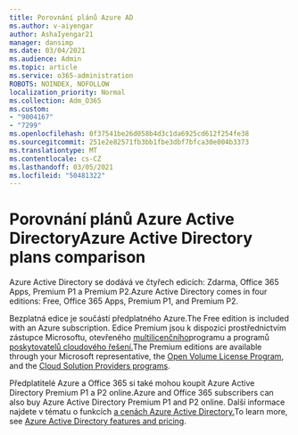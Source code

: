 ```yaml
---
title: Porovnání plánů Azure AD
ms.author: v-aiyengar
author: AshaIyengar21
manager: dansimp
ms.date: 03/04/2021
ms.audience: Admin
ms.topic: article
ms.service: o365-administration
ROBOTS: NOINDEX, NOFOLLOW
localization_priority: Normal
ms.collection: Adm_O365
ms.custom:
- "9004167"
- "7299"
ms.openlocfilehash: 0f37541be26d058b4d3c1da6925cd612f254fe38
ms.sourcegitcommit: 251e2e82571fb3bb1fbe3dbf7bfca30e004b3373
ms.translationtype: MT
ms.contentlocale: cs-CZ
ms.lasthandoff: 03/05/2021
ms.locfileid: "50481322"
---
```

# <a name="azure-active-directory-plans-comparison"></a><span data-ttu-id="5941c-102">Porovnání plánů Azure Active Directory</span><span class="sxs-lookup"><span data-stu-id="5941c-102">Azure Active Directory plans comparison</span></span>

<span data-ttu-id="5941c-103">Azure Active Directory se dodává ve čtyřech edicích: Zdarma, Office 365 Apps, Premium P1 a Premium P2.</span><span class="sxs-lookup"><span data-stu-id="5941c-103">Azure Active Directory comes in four editions: Free, Office 365 Apps, Premium P1, and Premium P2.</span></span>

<span data-ttu-id="5941c-104">Bezplatná edice je součástí předplatného Azure.</span><span class="sxs-lookup"><span data-stu-id="5941c-104">The Free edition is included with an Azure subscription.</span></span> <span data-ttu-id="5941c-105">Edice Premium jsou k dispozici prostřednictvím zástupce Microsoftu, otevřeného [multilicenčního](https://go.microsoft.com/fwlink/?linkid=2110873)programu a programů [poskytovatelů cloudového řešení.](https://go.microsoft.com/fwlink/?LinkId=614968&clcid=0x409)</span><span class="sxs-lookup"><span data-stu-id="5941c-105">The Premium editions are available through your Microsoft representative, the [Open Volume License Program](https://go.microsoft.com/fwlink/?linkid=2110873), and the [Cloud Solution Providers programs](https://go.microsoft.com/fwlink/?LinkId=614968&clcid=0x409).</span></span>

<span data-ttu-id="5941c-106">Předplatitelé Azure a Office 365 si také mohou koupit Azure Active Directory Premium P1 a P2 online.</span><span class="sxs-lookup"><span data-stu-id="5941c-106">Azure and Office 365 subscribers can also buy Azure Active Directory Premium P1 and P2 online.</span></span> <span data-ttu-id="5941c-107">Další informace najdete v tématu o funkcích [a cenách Azure Active Directory.](https://go.microsoft.com/fwlink/?linkid=2081447)</span><span class="sxs-lookup"><span data-stu-id="5941c-107">To learn more, see [Azure Active Directory features and pricing](https://go.microsoft.com/fwlink/?linkid=2081447).</span></span>

